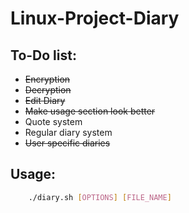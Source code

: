 # Linux-Project-Diary

## To-Do list:

- ~~Encryption~~
- ~~Decryption~~
- ~~Edit Diary~~
- ~~Make usage section look better~~
- Quote system
- Regular diary system
- ~~User specific diaries~~

## Usage:

```sh
	./diary.sh [OPTIONS] [FILE_NAME]
```